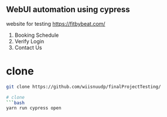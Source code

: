 ## WebUI automation using cypress
website for testing https://fitbybeat.com/
  1. Booking Schedule
  2. Verify Login
  3. Contact Us

# clone
```bash
git clone https://github.com/wiisnuudp/finalProjectTesting/

# clone
```bash
yarn run cypress open

